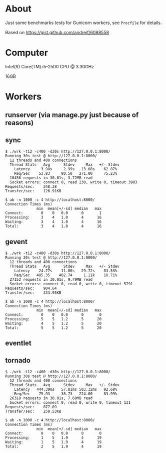 # About

Just some benchmarks tests for Gunicorn workers, see `Procfile` for details.

Based on https://gist.github.com/andreif/6088558

# Computer

Intel(R) Core(TM) i5-2500 CPU @ 3.30GHz

16GB

# Workers

## runserver (via manage.py just because of reasons)




## sync

    $ ./wrk -t12 -c400 -d30s http://127.0.0.1:8000/
    Running 30s test @ http://127.0.0.1:8000/
      12 threads and 400 connections
      Thread Stats   Avg      Stdev     Max   +/- Stdev
        Latency     3.98s     2.99s   13.08s    62.87%
        Req/Sec    53.83     80.50   271.00     75.23%
      10456 requests in 30.01s, 3.72MB read
      Socket errors: connect 0, read 230, write 0, timeout 3903
    Requests/sec:    348.38
    Transfer/sec:    126.91KB

    $ ab -n 1000 -c 4 http://localhost:8000/
    Connection Times (ms)
                  min  mean[+/-sd] median   max
    Connect:        0    0   0.0      0       1
    Processing:     3    4   1.0      4      16
    Waiting:        3    4   1.0      4      16
    Total:          3    4   1.0      4      16



## gevent

    $ ./wrk -t12 -c400 -d30s http://127.0.0.1:8000/
    Running 30s test @ http://127.0.0.1:8000/
      12 threads and 400 connections
      Thread Stats   Avg      Stdev     Max   +/- Stdev
        Latency    24.77s    11.00s   29.72s    83.53%
        Req/Sec   485.35    482.74     1.11k    18.71%
      27152 requests in 30.01s, 9.79MB read
      Socket errors: connect 0, read 0, write 0, timeout 5791
    Requests/sec:    904.64
    Transfer/sec:    333.95KB

    $ ab -n 1000 -c 4 http://localhost:8000/
    Connection Times (ms)
                  min  mean[+/-sd] median   max
    Connect:        0    0   0.0      0       0
    Processing:     5    5   1.2      5      20
    Waiting:        4    5   1.2      5      20
    Total:          5    5   1.2      5      20



## eventlet




## tornado

    $ ./wrk -t12 -c400 -d30s http://127.0.0.1:8000/
    Running 30s test @ http://127.0.0.1:8000/
      12 threads and 400 connections
      Thread Stats   Avg      Stdev     Max   +/- Stdev
        Latency   444.39ms   57.81ms 503.32ms   92.68%
        Req/Sec    75.93     38.73   224.00     83.99%
      26318 requests in 30.01s, 7.60MB read
      Socket errors: connect 0, read 0, write 0, timeout 131
    Requests/sec:    877.09
    Transfer/sec:    259.53KB

    $ ab -n 1000 -c 4 http://localhost:8000/
    Connection Times (ms)
                  min  mean[+/-sd] median   max
    Connect:        0    0   0.0      0       0
    Processing:     1    5   1.9      4      19
    Waiting:        1    5   1.9      4      19
    Total:          2    5   1.9      4      19

